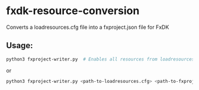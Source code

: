 # fxdk-resource-conversion
Converts a loadresources.cfg file into a fxproject.json file for FxDK

## Usage:

```bash
python3 fxproject-writer.py  # Enables all resources from loadresources.cfg in fxproject.json
```
or
```bash
python3 fxproject-writer.py <path-to-loadresources.cfg> <path-to-fxproject.json>
```
